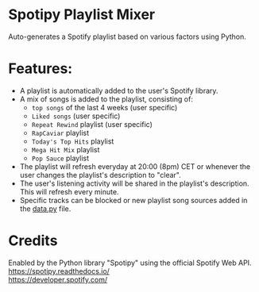 # Spotipy Playlist Mixer
Auto-generates a Spotify playlist based on various factors using Python.

# Features:
- A playlist is automatically added to the user's Spotify library.
- A mix of songs is added to the playlist, consisting of:
  -  ```top songs``` of the last 4 weeks (user specific)
  -  ```Liked songs``` (user specific)
  -  ```Repeat Rewind``` playlist (user specific)
  -  ```RapCaviar``` playlist
  -  ```Today's Top Hits``` playlist
  -  ```Mega Hit Mix``` playlist
  -  ```Pop Sauce``` playlist
- The playlist will refresh everyday at 20:00 (8pm) CET or whenever the user changes the playlist's description to "clear".
- The user's listening activity will be shared in the playlist's description. This will refresh every minute.
- Specific tracks can be blocked or new playlist song sources added in the [data.py](data.py) file.

# Credits
Enabled by the Python library "Spotipy" using the official Spotify Web API.<br>
https://spotipy.readthedocs.io/<br>
https://developer.spotify.com/

